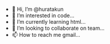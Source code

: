 - 👋 Hi, I’m @huratakun
- 👀 I’m interested in code...
- 🌱 I’m currently learning html...
- 💞️ I’m looking to collaborate on team...
- 📫 How to reach me gmail...

<!---
huratakun/huratakun is a ✨ special ✨ repository because its `README.md` (this file) appears on your GitHub profile.
You can click the Preview link to take a look at your changes.
--->
